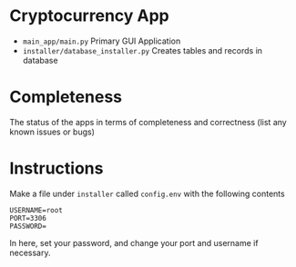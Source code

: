 # Cryptocurrency App

[//]: # (- The names of the apps and the installer)

[//]: # (- A description of each app)

- `main_app/main.py` Primary GUI Application
- `installer/database_installer.py` Creates tables and records in database

# Completeness

The status of the apps in terms of completeness and correctness (list any known issues or bugs)

# Instructions

[//]: # (Instructions for building and running the apps, including any required dependencies and commands to create the database)

Make a file under `installer` called `config.env` with the following contents
```dotenv
USERNAME=root
PORT=3306
PASSWORD=
```
In here, set your password, and change your port and username if necessary.